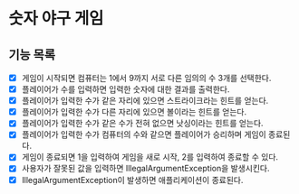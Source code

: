 # 숫자 야구 게임
## 기능 목록
- [x] 게임이 시작되면 컴퓨터는 1에서 9까지 서로 다른 임의의 수 3개를 선택한다.
- [x] 플레이어가 수를 입력하면 입력한 숫자에 대한 결과를 출력한다.
- [x] 플레이어가 입력한 수가 같은 자리에 있으면 스트라이크라는 힌트를 얻는다.
- [x] 플레이어가 입력한 수가 다른 자리에 있으면 볼이라는 힌트를 얻는다.
- [x] 플레이어가 입력한 수가 같은 수가 전혀 없으면 낫싱이라는 힌트를 얻는다.
- [x] 플레이어가 입력한 수가 컴퓨터의 수와 같으면 플레이어가 승리하며 게임이 종료된다.
- [x] 게임이 종료되면 1을 입력하여 게임을 새로 시작, 2를 입력하여 종료할 수 있다.
- [x] 사용자가 잘못된 값을 입력하면 IllegalArgumentException을 발생시킨다.
- [x] IllegalArgumentException이 발생하면 애플리케이션이 종료된다.